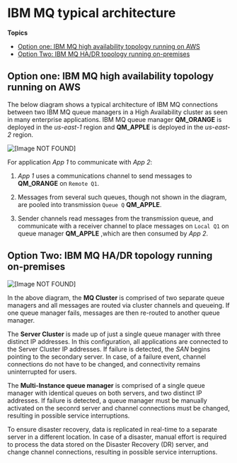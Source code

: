 # IBM MQ typical architecture<a name="ibm-mq-typical-architecture"></a>

**Topics**
+ [Option one: IBM MQ high availability topology running on AWS](#option-one-ibm-mq-ha-topology-running-on-aws)
+ [Option Two: IBM MQ HA/DR topology running on\-premises](#option-two-ibm-mq-hadr-topology-running-on-prem)

## Option one: IBM MQ high availability topology running on AWS<a name="option-one-ibm-mq-ha-topology-running-on-aws"></a>

 The below diagram shows a typical architecture of IBM MQ connections between two IBM MQ queue managers in a High Availability cluster as seen in many enterprise applications\. IBM MQ queue manager **QM\_ORANGE** is deployed in the *us\-east\-1* region and **QM\_APPLE** is deployed in the *us\-east\-2* region\. 

 ![\[Image NOT FOUND\]](http://docs.aws.amazon.com/amazon-mq/latest/migration-guide/images/ibm-mq-architecture-fig-1.PNG) 

 For application *App 1* to communicate with *App 2*: 

1. *App 1* uses a communications channel to send messages to **QM\_ORANGE** on `Remote Q1`\.

1. Messages from several such queues, though not shown in the diagram, are pooled into transmission `Queue Q` **QM\_APPLE**\.

1. Sender channels read messages from the transmission queue, and communicate with a receiver channel to place messages on `Local Q1` on queue manager **QM\_APPLE** ,which are then consumed by *App 2*\.

## Option Two: IBM MQ HA/DR topology running on\-premises<a name="option-two-ibm-mq-hadr-topology-running-on-prem"></a>

 ![\[Image NOT FOUND\]](http://docs.aws.amazon.com/amazon-mq/latest/migration-guide/images/ibm-mq-architecture-fig-2.PNG) 

 In the above diagram, the **MQ Cluster** is comprised of two separate queue managers and all messages are routed via cluster channels and queueing\. If one queue manager fails, messages are then re\-routed to another queue manager\.

 The **Server Cluster** is made up of just a single queue manager with three distinct IP addresses\. In this configuration, all applications are connected to the Server Cluster IP addresses\. If failure is detected, the *SAN* begins pointing to the secondary server\. In case, of a failure event, channel connections do not have to be changed, and connectivity remains uninterrupted for users\.

 The **Multi\-Instance queue manager** is comprised of a single queue manager with identical queues on both servers, and two distinct IP addresses\. If failure is detected, a queue manager must be manually activated on the seconrd server and channel connections must be changed, resulting in possible service interruptions\. 

To ensure disaster recovery, data is replicated in real\-time to a separate server in a different location\. In case of a disaster, manual effort is required to process the data stored on the Disaster Recovery \(DR\) server, and change channel connections, resulting in possible service interruptions\.